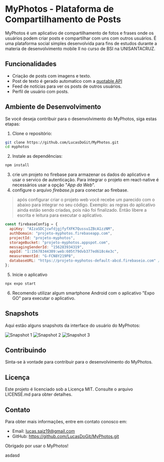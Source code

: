 # MyPhotos - Plataforma de Compartilhamento de Posts

MyPhotos é um aplicativo de compartilhamento de fotos e frases onde os usuários podem criar posts e compartilhar com uns com outros usuários. É uma plataforma social simples desenvolvida para fins de estudos durante a materia de desenvolvimento mobile II no curso de BSI na UNISANTACRUZ.

## Funcionalidades

- Criação de posts com imagens e texto.
- Post de texto é gerado automatico com a [quotable API](https://github.com/lukePeavey/quotable)
- Feed de notícias para ver os posts de outros usuários.
- Perfil de usuário com posts.

## Ambiente de Desenvolvimento

Se você deseja contribuir para o desenvolvimento do MyPhotos, siga estas etapas:

1. Clone o repositório: 
```bash
git clone https://github.com/LucasDoGit/MyPhotos.git
cd myphotos
```
2. Instale as dependências: 
```bash
npm install
```
3. crie um projeto no firebase para armazenar os dados do aplicativo e usar o servico de autenticação. Para integrar o projeto em react-native é necessários usar a opção "*App da Web*".
4. configure o arquivo *firebase.js* para conectar ao firebase.
> após configurar criar o projeto web você recebe um parecido com o abaixo para integrar no seu código. Exemplo:
> as regras do aplicativo ainda estão sendo criadas, pois não foi finalizado. Então libere a escrita e leitura para executar o aplicativo.
```javascript
const firebaseConfig = {
  apiKey: "AIzaSDCjcwfdjgjfyfXFK7Qussu1ZBcA1zzNM",
  authDomain: "projeto-myphotos.firebaseapp.com",
  projectId: "projeto-myphotos",
  storageBucket: "projeto-myphotos.appspot.com",
  messagingSenderId: "156283934319",
  appId: "1:15678344309:web:605t79dvb377ed618c4e3c",
  measurementId: "G-FCN8Y219P8",
  databaseURL: "https://projeto-myphotos-default-abcd.firebaseio.com" // url do RealTimeDatabase
};
```
5. Inicie o aplicativo
```bash
npx expo start
```
6. Recomendo utilizar algum smartphone Android com o aplicativo "Expo GO" para executar o aplicativo.

## Snapshots

Aqui estão alguns snapshots da interface do usuário do MyPhotos:

![Snapshot 1](./assets/snapshot1.jpeg) ![Snapshot 2](./assets/snapshot2.jpeg) ![Snapshot 3](./assets/snapshot3.jpeg)

## Contribuindo

Sinta-se à vontade para contribuir para o desenvolvimento do MyPhotos.

## Licença

Este projeto é licenciado sob a Licença MIT. Consulte o arquivo LICENSE.md para obter detalhes.

## Contato

Para obter mais informações, entre em contato conosco em:

- Email: lucas.saiz19@gmail.com
- GitHub: https://github.com/LucasDoGit/MyPhotos.git

Obrigado por usar o MyPhotos!

asdasd

